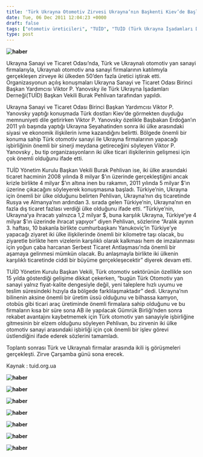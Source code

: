 ```yaml
---
title: 'Türk Ukrayna Otomotiv Zirvesi Ukrayna’nın Başkenti Kiev’de Başladı'
date: Tue, 06 Dec 2011 12:04:23 +0000
draft: false
tags: ["otomotiv üreticileri", "TUİD", "TUİD (Türk Ukrayna İşadamları Derneği)", "Ukrayna Sanayi ve Ticaret Odası", "Ukrayna Türk Toplumu", "Uluslarası İlişkiler"]
type: post
---
```


**![haber](http://arsiv.tuid.org.ua/images/haber/kievoto.jpg)**

Ukrayna Sanayi ve Ticaret Odası’nda, Türk ve Ukraynalı otomotiv yan sanayi firmalarıyla, Ukraynalı otomotiv ana sanayi firmalarının katılımıyla gerçekleşen zirveye iki ülkeden 50’den fazla üretici iştirak etti. Organizasyonun açılış konuşmaları Ukrayna Sanayi ve Ticaret Odası Birinci Başkan Yardımcısı Viktor P. Yanovsky ile Türk Ukrayna İşadamları Derneği(TUİD) Başkan Vekili Burak Pehlivan tarafından yapıldı.

Ukrayna Sanayi ve Ticaret Odası Birinci Başkan Yardımcısı Viktor P. Yanovsky yaptığı konuşmada Türk dostları Kiev’de görmekten duyduğu memnuniyeti dile getirirken Viktor P. Yanovsky özelikle Başbakan Erdoğan’ın 2011 yılı başında yaptığı Ukrayna Seyahatinden sonra iki ülke arasındaki siyasi ve ekonomik ilişkilerin ivme kazandığını belirtti. Bölgede önemli bir konuma sahip Türk otomotiv sanayi ile Ukrayna firmalarının yapacağı işbirliğinin önemli bir sinerji meydana getireceğini söyleyen Viktor P. Yanovsky , bu tip organizasyonların iki ülke ticari ilişkilerinin gelişmesi için çok önemli olduğunu ifade etti.

TUİD Yönetim Kurulu Başkan Vekili Burak Pehlivan ise, iki ülke arasındaki ticaret hacminin 2008 yılında 8 milyar $’ın üzerinde gerçekleştiğini ancak krizle birlikte 4 milyar $’ın altına inen bu rakamın, 2011 yılında 5 milyar $’ın üzerine çıkacağını söyleyerek konuşmasına başladı. Türkiye’nin, Ukrayna için önemli bir ülke olduğunu belirten Pehlivan, Ukrayna’nın dış ticaretinde Rusya ve Almanya’nın ardından 3. sırada gelen Türkiye’nin, Ukrayna’nın en fazla dış ticaret fazlası verdiği ülke olduğunu ifade etti. “Türkiye’nin, Ukrayna’ya ihracatı yalnızca 1,2 milyar $, buna karşılık Ukrayna, Türkiye’ye 4 milyar $’ın üzerinde ihracat yapıyor” diyen Pehlivan, sözlerine “Aralık ayının 3. haftası, 10 bakanla birlikte cumhurbaşkanı Yanukoviç’in Türkiye’ye yapacağı ziyaret iki ülke ilişkilerinde önemli bir kilometre taşı olacak, bu ziyaretle birlikte hem vizelerin karşılıklı olarak kalkması hem de imzalanması için yoğun çaba harcanan Serbest Ticaret Antlaşması’nda önemli bir aşamaya gelinmesi mümkün olacak. Bu anlaşmayla birlikte iki ülkenin karşılıklı ticaretinde ciddi bir büyüme gerçekleşecektir” diyerek devam etti.

TUİD Yönetim Kurulu Başkan Vekili, Türk otomotiv sektörünün özellikle son 15 yılda gösterdiği gelişime dikkat çekerken, “bugün Türk Otomotiv yan sanayi yalnız fiyat-kalite dengesiyle değil, yeni taleplere hızlı uyumu ve teslim süresindeki hızıyla da bölgede farklılaşmaktadır” dedi. Ukrayna’nın bilinenin aksine önemli bir üretim üssü olduğunu ve bilhassa kamyon, otobüs gibi ticari araç üretiminde önemli firmalara sahip olduğunu ve bu firmaların kısa bir süre sona AB ile yapılacak Gümrük Birliği’nden sonra rekabet avantajını kaybetmemek için Türk otomotiv yan sanayiyle işbirliğine gitmesinin bir elzem olduğunu söyleyen Pehlivan, bu zirvenin iki ülke otomotiv sanayi arasındaki işbirliği için çok önemli bir işlev görevi üstlendiğini ifade ederek sözlerini tamamladı.

Toplantı sonrası Türk ve Ukraynalı firmalar arasında ikili iş görüşmeleri gerçekleşti. Zirve Çarşamba günü sona erecek.

Kaynak : tuid.org.ua

**![haber](http://arsiv.tuid.org.ua/images/haber/kievoto1.jpg)** 

**![haber](http://arsiv.tuid.org.ua/images/haber/kievoto2.jpg)** 

**![haber](http://arsiv.tuid.org.ua/images/haber/kievoto3.jpg)** 

**![haber](http://arsiv.tuid.org.ua/images/haber/kievoto4.jpg)** 

**![haber](http://arsiv.tuid.org.ua/images/haber/kievoto5.jpg)** 

**![haber](http://arsiv.tuid.org.ua/images/haber/kievoto6.jpg)** 

**![haber](http://arsiv.tuid.org.ua/images/haber/kievoto7.jpg)** 


